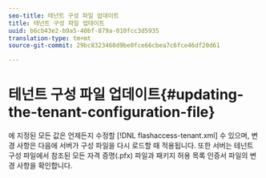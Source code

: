 ```yaml
---
seo-title: 테넌트 구성 파일 업데이트
title: 테넌트 구성 파일 업데이트
uuid: b6cb43e2-b9a5-40bf-879a-010fcc3d5935
translation-type: tm+mt
source-git-commit: 29bc8323460d9be0fce66cbea7c6fce46df20d61

---
```



# 테넌트 구성 파일 업데이트{#updating-the-tenant-configuration-file}

에 지정된 모든 값은 언제든지 수정할 [!DNL flashaccess-tenant.xml] 수 있으며, 변경 사항은 다음에 서버가 구성 파일을 다시 로드할 때 적용됩니다. 또한 서버는 테넌트 구성 파일에서 참조된 모든 자격 증명(.pfx) 파일과 패키지 허용 목록 인증서 파일의 변경 사항을 확인합니다.
